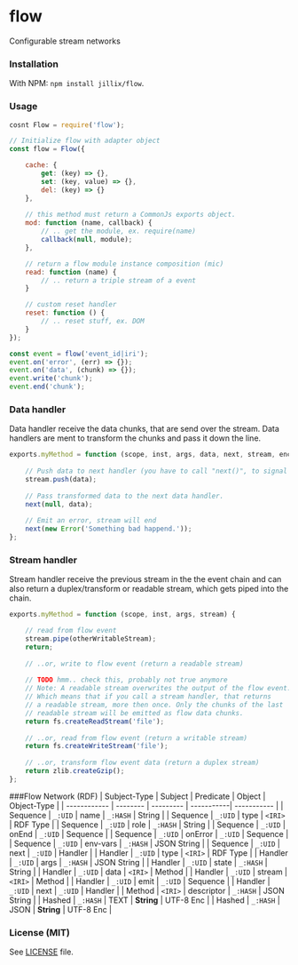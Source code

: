 # flow
Configurable stream networks

### Installation
With NPM: `npm install jillix/flow`.

### Usage
```js
cosnt Flow = require('flow');

// Initialize flow with adapter object
const flow = Flow({

    cache: {
        get: (key) => {},
        set: (key, value) => {},
        del: (key) => {}
    },
    
    // this method must return a CommonJs exports object.
    mod: function (name, callback) {
        // .. get the module, ex. require(name)
        callback(null, module);
    },

    // return a flow module instance composition (mic)
    read: function (name) {
        // .. return a triple stream of a event
    }

    // custom reset handler
    reset: function () {
        // .. reset stuff, ex. DOM
    }
});

const event = flow('event_id|iri');
event.on('error', (err) => {});
event.on('data', (chunk) => {});
event.write('chunk');
event.end('chunk');
```
### Data handler
Data handler receive the data chunks, that are send over the stream.
Data handlers are ment to transform the chunks and pass it down the line.
```js
exports.myMethod = function (scope, inst, args, data, next, stream, enc) {
    
    // Push data to next handler (you have to call "next()", to signal that the handler is done).
    stream.push(data);
    
    // Pass transformed data to the next data handler.
    next(null, data);
    
    // Emit an error, stream will end
    next(new Error('Something bad happend.'));
};
```
### Stream handler
Stream handler receive the previous stream in the the event chain and can also
return a duplex/transform or readable stream, which gets piped into the chain.
```js
exports.myMethod = function (scope, inst, args, stream) {

    // read from flow event
    stream.pipe(otherWritableStream);
    return;
    
    // ..or, write to flow event (return a readable stream)
    
    // TODO hmm.. check this, probably not true anymore 
    // Note: A readable stream overwrites the output of the flow event.
    // Which means that if you call a stream handler, that returns
    // a readable stream, more then once. Only the chunks of the last
    // readable stream will be emitted as flow data chunks.
    return fs.createReadStream('file');
    
    // ..or, read from flow event (return a writable stream)
    return fs.createWriteStream('file');
    
    // ..or, transform flow event data (return a duplex stream)
    return zlib.createGzip();
};
```
###Flow Network (RDF)
| Subject-Type | Subject  | Predicate  | Object     | Object-Type |
| ------------ | -------- | ---------  | -----------| ----------- |
| Sequence     | `_:UID`  | name       | `_:HASH`   | String      |
| Sequence     | `_:UID`  | type       | `<IRI>`    | RDF Type    |
| Sequence     | `_:UID`  | role       | `_:HASH`   | String      |
| Sequence     | `_:UID`  | onEnd      | `_:UID`    | Sequence    |
| Sequence     | `_:UID`  | onError    | `_:UID`    | Sequence    |
| Sequence     | `_:UID`  | env-vars   | `_:HASH`   | JSON String |
| Sequence     | `_:UID`  | next       | `_:UID`    | Handler     |
| Handler      | `_:UID`  | type       | `<IRI>`    | RDF Type    |
| Handler      | `_:UID`  | args       | `_:HASH`   | JSON String |
| Handler      | `_:UID`  | state      | `_:HASH`   | String      |
| Handler      | `_:UID`  | data       | `<IRI>`    | Method      |
| Handler      | `_:UID`  | stream     | `<IRI>`    | Method      |
| Handler      | `_:UID`  | emit       | `_:UID`    | Sequence    |
| Handler      | `_:UID`  | next       | `_:UID`    | Handler     |
| Method       | `<IRI>`  | descriptor | `_:HASH`   | JSON String |
| Hashed       | `_:HASH` | TEXT       | **String** | UTF-8 Enc   |
| Hashed       | `_:HASH` | JSON       | **String** | UTF-8 Enc   |

### License (MIT)
See [LICENSE](https://github.com/jillix/flow/blob/master/LICENSE) file.
